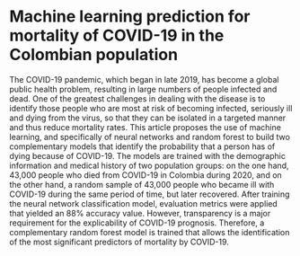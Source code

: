 # Machine learning prediction for mortality of COVID-19 in the Colombian population

The COVID-19 pandemic, which began in late 2019, has become a global public health problem, resulting in large numbers of people infected and dead.  One of the greatest challenges in dealing with the disease is to identify those people who are most at risk of becoming infected, seriously ill and dying from the virus, so that they can be isolated in a targeted manner and thus reduce mortality rates. This article proposes the use of machine learning, and specifically of neural networks and random forest to build two complementary models that identify the probability that a person has of dying because of COVID-19. The models are trained with the demographic information and medical history of two population groups: on the one hand, 43,000 people who died from COVID-19 in Colombia during 2020, and on the other hand, a random sample of 43,000 people who became ill with COVID-19 during the same period of time, but later recovered. After training the neural network classification model, evaluation metrics were applied that yielded an 88% accuracy value. However, transparency is a major requirement for the explicability of COVID-19 prognosis. Therefore, a complementary random forest model is trained that allows the identification of the most significant predictors of mortality by COVID-19.
